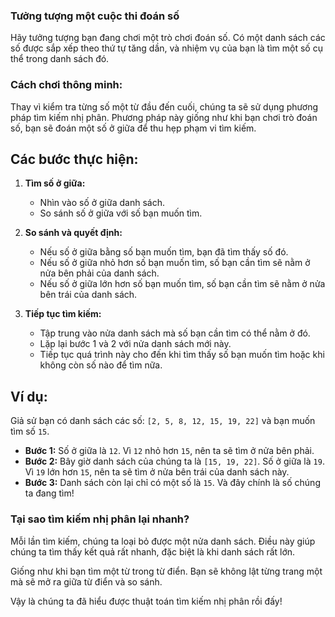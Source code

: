 ### Tưởng tượng một cuộc thi đoán số

Hãy tưởng tượng bạn đang chơi một trò chơi đoán số. Có một danh sách các số được sắp xếp theo thứ tự tăng dần, và nhiệm vụ của bạn là tìm một số cụ thể trong danh sách đó.

### Cách chơi thông minh:

Thay vì kiểm tra từng số một từ đầu đến cuối, chúng ta sẽ sử dụng phương pháp tìm kiếm nhị phân. Phương pháp này giống như khi bạn chơi trò đoán số, bạn sẽ đoán một số ở giữa để thu hẹp phạm vi tìm kiếm.

## Các bước thực hiện:

1. **Tìm số ở giữa:**

   - Nhìn vào số ở giữa danh sách.
   - So sánh số ở giữa với số bạn muốn tìm.

2. **So sánh và quyết định:**

   - Nếu số ở giữa bằng số bạn muốn tìm, bạn đã tìm thấy số đó.
   - Nếu số ở giữa nhỏ hơn số bạn muốn tìm, số bạn cần tìm sẽ nằm ở nửa bên phải của danh sách.
   - Nếu số ở giữa lớn hơn số bạn muốn tìm, số bạn cần tìm sẽ nằm ở nửa bên trái của danh sách.

3. **Tiếp tục tìm kiếm:**

   - Tập trung vào nửa danh sách mà số bạn cần tìm có thể nằm ở đó.
   - Lặp lại bước 1 và 2 với nửa danh sách mới này.
   - Tiếp tục quá trình này cho đến khi tìm thấy số bạn muốn tìm hoặc khi không còn số nào để tìm nữa.

## Ví dụ:

Giả sử bạn có danh sách các số: `[2, 5, 8, 12, 15, 19, 22]` và bạn muốn tìm số `15`.

- **Bước 1:** Số ở giữa là `12`. Vì `12` nhỏ hơn `15`, nên ta sẽ tìm ở nửa bên phải.
- **Bước 2:** Bây giờ danh sách của chúng ta là `[15, 19, 22]`. Số ở giữa là `19`. Vì `19` lớn hơn `15`, nên ta sẽ tìm ở nửa bên trái của danh sách này.
- **Bước 3:** Danh sách còn lại chỉ có một số là `15`. Và đây chính là số chúng ta đang tìm!

### Tại sao tìm kiếm nhị phân lại nhanh?

Mỗi lần tìm kiếm, chúng ta loại bỏ được một nửa danh sách. Điều này giúp chúng ta tìm thấy kết quả rất nhanh, đặc biệt là khi danh sách rất lớn.

Giống như khi bạn tìm một từ trong từ điển. Bạn sẽ không lật từng trang một mà sẽ mở ra giữa từ điển và so sánh.

Vậy là chúng ta đã hiểu được thuật toán tìm kiếm nhị phân rồi đấy!
